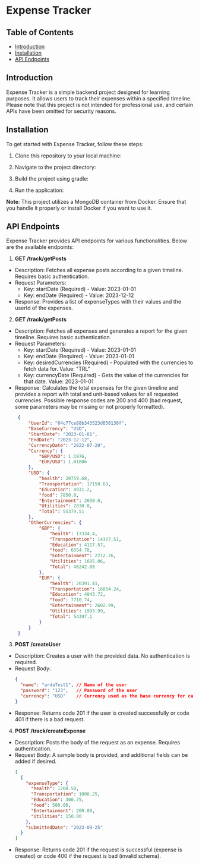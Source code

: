 # Expense Tracker

## Table of Contents
- [Introduction](#introduction)
- [Installation](#installation)
- [API Endpoints](#api-endpoints)

## Introduction

Expense Tracker is a simple backend project designed for learning purposes. It allows users to track their expenses within a specified timeline. Please note that this project is not intended for professional use, and certain APIs have been omitted for security reasons.

## Installation

To get started with Expense Tracker, follow these steps:

1. Clone this repository to your local machine:

2. Navigate to the project directory:

3. Build the project using gradle:

4. Run the application:


**Note**: This project utilizes a MongoDB container from Docker. Ensure that you handle it properly or install Docker if you want to use it.

## API Endpoints

Expense Tracker provides API endpoints for various functionalities. Below are the available endpoints:

1. **GET /track/getPosts**
- Description: Fetches all expense posts according to a given timeline. Requires basic authentication.
- Request Parameters:
  - Key: startDate (Required) - Value: 2023-01-01
  - Key: endDate (Required) - Value: 2023-12-12
- Response: Provides a list of expenseTypes with their values and the userId of the expenses.

2. **GET /track/getPosts**
- Description: Fetches all expenses and generates a report for the given timeline. Requires basic authentication.
- Request Parameters:
  - Key: startDate (Required) - Value: 2023-01-01
  - Key: endDate (Required) - Value: 2023-01-01
  - Key: desiredCurrencies (Required) - Populated with the currencies to fetch data for. Value: "TRL"
  - Key: currencyDate (Required) - Gets the value of the currencies for that date. Value: 2023-01-01
- Response: Calculates the total expenses for the given timeline and provides a report with total and unit-based values for all requested currencies. Possible response codes are 200 and 400 (bad request, some parameters may be missing or not properly formatted).
   ```json
    {
        "UserId": "64c77ce88b343523d050130f",
        "BaseCurrency": "USD",
        "StartDate": "2023-01-01",
        "EndDate": "2023-12-12",
        "CurrencyDate": "2022-07-20",
        "Currency": {
            "GBP/USD": 1.1976,
            "EUR/USD": 1.01806
        },
        "USD": {
            "health": 20759.68,
            "Transportation": 17158.63,
            "Education": 4931.2,
            "food": 7850.0,
            "Entertainment": 2650.0,
            "Utilities": 2030.0,
            "Total": 55379.51
        },
        "OtherCurrencies": {
            "GBP": {
                "health": 17334.4,
                "Transportation": 14327.51,
                "Education": 4117.57,
                "food": 6554.78,
                "Entertainment": 2212.76,
                "Utilities": 1695.06,
                "Total": 46242.08
            },
            "EUR": {
                "health": 20391.41,
                "Transportation": 16854.24,
                "Education": 4843.72,
                "food": 7710.74,
                "Entertainment": 2602.99,
                "Utilities": 1993.99,
                "Total": 54397.1
            }
        }
    }
  ```

3. **POST /createUser**
- Description: Creates a user with the provided data. No authentication is required.
- Request Body: 
  ```json
  {
    "name": "ardaTest1", // Name of the user
    "password": "123",   // Password of the user
    "currency": "USD"    // Currency used as the base currency for calculations
  }
  ```
- Response: Returns code 201 if the user is created successfully or code 401 if there is a bad request.

4. **POST /track/createExpense**
- Description: Posts the body of the request as an expense. Requires authentication.
- Request Body: A sample body is provided, and additional fields can be added if desired.
  ```json
  [
    {
      "expenseType": {
        "health": 1200.50,
        "Transportation": 1000.25,
        "Education": 300.75,
        "food": 500.00,
        "Entertainment": 200.00,
        "Utilities": 150.00
      },
      "submittedDate": "2023-09-25"
    }
  ]
  ```
- Response: Returns code 201 if the request is successful (expense is created) or code 400 if the request is bad (invalid schema).

